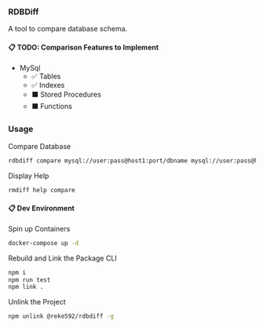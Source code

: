 ### RDBDiff

A tool to compare database schema.

#### 📋 **TODO: Comparison Features to Implement**

- MySql
  - ✅ Tables
  - ✅ Indexes
  - ⬛ Stored Procedures
  - ⬛ Functions

### Usage

Compare Database

```sh
rdbdiff compare mysql://user:pass@host1:port/dbname mysql://user:pass@host2:port/dbname
```

Display Help

```sh
rmdiff help compare
```

#### 📋 **Dev Environment**

Spin up Containers

```sh
docker-compose up -d
```

Rebuild and Link the Package CLI

```sh
npm i
npm run test
npm link .
```

Unlink the Project

```sh
npm unlink @reke592/rdbdiff -g
```
